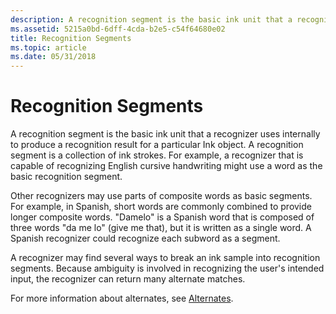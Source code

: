 ```yaml
---
description: A recognition segment is the basic ink unit that a recognizer uses internally to produce a recognition result for a particular Ink object.
ms.assetid: 5215a0bd-6dff-4cda-b2e5-c54f64680e02
title: Recognition Segments
ms.topic: article
ms.date: 05/31/2018
---
```


# Recognition Segments

A recognition segment is the basic ink unit that a recognizer uses internally to produce a recognition result for a particular Ink object. A recognition segment is a collection of ink strokes. For example, a recognizer that is capable of recognizing English cursive handwriting might use a word as the basic recognition segment.

Other recognizers may use parts of composite words as basic segments. For example, in Spanish, short words are commonly combined to provide longer composite words. "Damelo" is a Spanish word that is composed of three words "da me lo" (give me that), but it is written as a single word. A Spanish recognizer could recognize each subword as a segment.

A recognizer may find several ways to break an ink sample into recognition segments. Because ambiguity is involved in recognizing the user's intended input, the recognizer can return many alternate matches.

For more information about alternates, see [Alternates](alternates.md).

 

 



